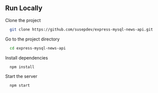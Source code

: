 
## Run Locally

Clone the project

```bash
  git clone https://github.com/susepdev/express-mysql-news-api.git
```

Go to the project directory

```bash
  cd express-mysql-news-api
```

Install dependencies

```bash
  npm install
```

Start the server

```bash
  npm start
```

